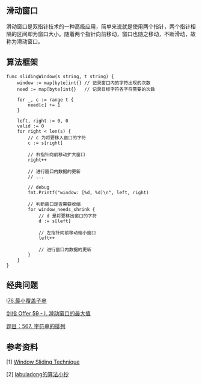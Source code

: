 ## 滑动窗口

滑动窗口是双指针技术的一种高级应用，简单来说就是使用两个指针，两个指针相隔的区间即为窗口大小。随着两个指针向前移动，窗口也随之移动，不断滑动，故称为滑动窗口。

## 算法框架
```
func slidingWindow(s string, t string) {
    window := map[byte]int{} // 记录窗口内的字符出现的次数
    need := map[byte]int{}   // 记录目标字符各字符需要的次数

    for _, c := range t {
        need[c] += 1
    }

    left, right := 0, 0
    valid := 0
    for right < len(s) {
        // c 为将要移入窗口的字符
        c := s[right]

        // 右指针向前移动扩大窗口
        right++

        // 进行窗口内数据的更新
        // ...

        // debug
        fmt.Printf("window: [%d, %d)\n", left, right)

        // 判断窗口是否需要收缩
        for window_needs_shrink {
            // d 是将要移出窗口的字符
            d := s[left]

            // 左指针向前移动缩小窗口
            left++

            // 进行窗口内数据的更新
        }
    }
}
```

## 经典问题
l[76.最小覆盖子串](https://leetcode-cn.com/problems/minimum-window-substring/)

[剑指 Offer 59 - I. 滑动窗口的最大值](https://leetcode-cn.com/problems/hua-dong-chuang-kou-de-zui-da-zhi-lcof/)

[题目：567. 字符串的排列](https://leetcode.cn/problems/permutation-in-string/)

## 参考资料
[1] [Window Sliding Technique](https://www.geeksforgeeks.org/window-sliding-technique/)

[2] [labuladong的算法小抄](https://item.jd.com/12759911.html)